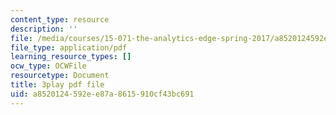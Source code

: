 ```yaml
---
content_type: resource
description: ''
file: /media/courses/15-071-the-analytics-edge-spring-2017/a8520124592ee87a8615910cf43bc691_1r6cLE2BoTA.pdf
file_type: application/pdf
learning_resource_types: []
ocw_type: OCWFile
resourcetype: Document
title: 3play pdf file
uid: a8520124-592e-e87a-8615-910cf43bc691
---
```

